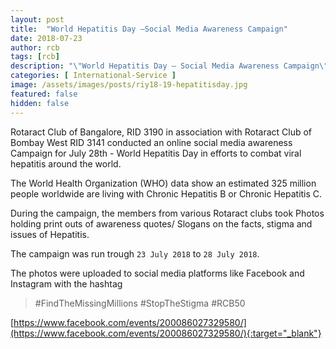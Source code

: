 ```yaml
---
layout: post
title:  "World Hepatitis Day –Social Media Awareness Campaign"
date: 2018-07-23
author: rcb
tags: [rcb]
description: "\"World Hepatitis Day – Social Media Awareness Campaign\" aimed to spread Awareness and combat viral Hepatitis around the world."
categories: [ International-Service ]
image: /assets/images/posts/riy18-19-hepatitisday.jpg
featured: false
hidden: false
---
```


Rotaract Club of Bangalore, RID 3190 in association with Rotaract Club of Bombay West RID 3141 conducted an online social media awareness Campaign for July 28th - World Hepatitis Day in efforts to combat viral hepatitis around the world.

The World Health Organization (WHO) data show an estimated 325 million people worldwide are living with Chronic Hepatitis B or Chronic Hepatitis C.

During the campaign, the members from various Rotaract clubs took Photos holding print outs of awareness quotes/  Slogans on the facts, stigma and issues of Hepatitis. 

The campaign was run trough `23 July 2018` to `28 July 2018`.

The photos were uploaded to social media platforms like Facebook and Instagram with the hashtag 

> #FindTheMissingMillions #StopTheStigma #RCB50

[https://www.facebook.com/events/200086027329580/](https://www.facebook.com/events/200086027329580/){:target="_blank"}

